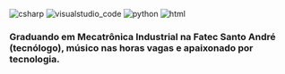 ![csharp](https://user-images.githubusercontent.com/62109597/134576779-5d785825-3714-42a3-982b-b8147e70f3f3.png)   ![visualstudio_code](https://user-images.githubusercontent.com/62109597/134577272-f3aefaa1-0624-4d73-98b0-1c8cb2a037c0.png)   ![python](https://user-images.githubusercontent.com/62109597/134577414-86a2c446-5730-4fed-8df6-9268d7f4ceda.png)    ![html](https://user-images.githubusercontent.com/62109597/134577440-750fb80a-1f9d-4d66-96f5-a1840abe0f88.png)


### Graduando em Mecatrônica Industrial na Fatec Santo André (tecnólogo), músico nas horas vagas e apaixonado por tecnologia. 





<!--
**biellvieira/biellvieira** is a ✨ _special_ ✨ repository because its `README.md` (this file) appears on your GitHub profile.

Here are some ideas to get you started:

- 🔭 I’m currently working on ...
- 🌱 I’m currently learning ...
- 👯 I’m looking to collaborate on ...
- 🤔 I’m looking for help with ...
- 💬 Ask me about ...
- 📫 How to reach me: ...
- 😄 Pronouns: ...
- ⚡ Fun fact: ...
-->
